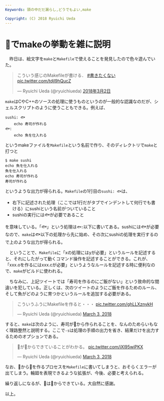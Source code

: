 ```yaml
---
Keywords: 頭の中だだ漏らし,どうでもよい,make

Copyright: (C) 2018 Ryuichi Ueda
---
```


# 🍣でmakeの挙動を雑に説明

　昨日は、絵文字を`make`と`Makefile`で使えることを発見したので色々遊んでいた。

<blockquote class="twitter-tweet" data-lang="ja"><p lang="ja" dir="ltr">こういう感じのMakefileが書ける． <a href="https://twitter.com/hashtag/%E6%9B%B8%E3%81%8D%E3%81%9F%E3%81%8F%E3%81%AA%E3%81%84?src=hash&amp;ref_src=twsrc%5Etfw">#書きたくない</a> <a href="https://t.co/tdjl9hQucZ">pic.twitter.com/tdjl9hQucZ</a></p>&mdash; Ryuichi Ueda (@ryuichiueda) <a href="https://twitter.com/ryuichiueda/status/969543815362093056?ref_src=twsrc%5Etfw">2018年3月2日</a></blockquote>
<script async src="https://platform.twitter.com/widgets.js" charset="utf-8"></script>

`make`はCやC++のソースの処理に使うものというのが一般的な認識なのだが、シェルスクリプトのように使うこともできる。例えば、

```
sushi: 🐟
	echo 寿司が作れる
🐟:
	echo 魚を仕入れる
```

というmakeファイルを`Makefile`という名前で作り、そのディレクトリで`make`と打つと

```
$ make sushi
echo 魚を仕入れる
魚を仕入れる
echo 寿司が作れる
寿司が作れる
``` 

というような出力が得られる。`Makefile`の1行目の`sushi: 🐟`は、

* 右下に記述された処理（ここでは1行だがタブでインデントして何行でも書ける）にsushiという名前がついていること
* sushiの実行には🐟が必要であること

を意味している。「🐟」という処理は`🐟:`以下に書いてある。sushiには🐟が必要なので、`make`は🐟以下の処理から先に始め、その次にsushiの処理を実行するので上のような出力が得られる。

　ということで、`Makefile`に「xの処理にはyが必要」というルールを記述すると、それにしたがって動くコマンド操作を記述することができる。これが、「xxx.oを作るにはxxx.cが必要」というようなルールを記述する時に便利なので、`make`がビルドに使われる。

　ちなみに、上記ツイートでは「寿司を作るのにご飯がない」という致命的な間違いを犯している。正しくは、次のツイートのようにご飯を作るためのルール、そして魚がどのように育つかというルールを追加する必要がある。

<blockquote class="twitter-tweet" data-partner="tweetdeck"><p lang="ja" dir="ltr">こういうふうにMakefileを作ると・・・ <a href="https://t.co/ghLLXznykH">pic.twitter.com/ghLLXznykH</a></p>&mdash; Ryuichi Ueda (@ryuichiueda) <a href="https://twitter.com/ryuichiueda/status/969753245764665344?ref_src=twsrc%5Etfw">March 3, 2018</a></blockquote>
<script async src="https://platform.twitter.com/widgets.js" charset="utf-8"></script>

すると、`make`は次のように、寿司が💩から作られることを、なんのためらいもなく理路整然と説明する。ここで`-s`は処理の手順の出力を省き、結果だけを出力するためのオプションである。

<blockquote class="twitter-tweet" data-partner="tweetdeck"><p lang="ja" dir="ltr">🍣が💩からできていることがわかる。 <a href="https://t.co/iXl95wiPKX">pic.twitter.com/iXl95wiPKX</a></p>&mdash; Ryuichi Ueda (@ryuichiueda) <a href="https://twitter.com/ryuichiueda/status/969753388672892929?ref_src=twsrc%5Etfw">March 3, 2018</a></blockquote>
<script async src="https://platform.twitter.com/widgets.js" charset="utf-8"></script>

なお、🍣から💩を作るプロセスを`Makefile`に書いてしまうと、おそらくエラーが出てしまう。輪廻を表現できるような拡張が、今後、必要と考えられる。

繰り返しになるが、🍣は💩からできている。大自然に感謝。


以上。
